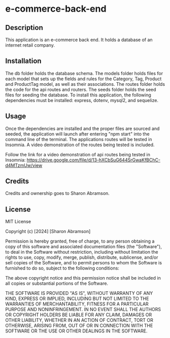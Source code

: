 # e-commerce-back-end

## Description
This application is an e-commerce back end. It holds a database of an internet retail company.

## Installation

The db folder holds the database schema. The models folder holds files for each model that sets up the fields and rules for the Category, Tag, Product and ProductTag model, as well as their associations. The routes folder holds the code for the api routes and routers. The seeds folder holds the seed files for seeding the database. To install this application, the following dependencies must be installed: express, dotenv, mysql2, and sequelize.  

## Usage
Once the dependencies are installed and the proper files are sourced and seeded, the application will launch after entering "npm start" into the command line of the terminal. The applications routes will be tested in Insomnia. A video demonstration of the routes being tested is included.
 
Follow the link for a video demonstration of api routes being tested in Insomnia: https://drive.google.com/file/d/13-hXCbSuG644SrGwaKfBChC-d4MTzmUw/view

## Credits

Credits and ownership goes to Sharon Abramson. 

## License

MIT License

Copyright (c) [2024] [Sharon Abramson]

Permission is hereby granted, free of charge, to any person obtaining a copy
of this software and associated documentation files (the "Software"), to deal
in the Software without restriction, including without limitation the rights
to use, copy, modify, merge, publish, distribute, sublicense, and/or sell
copies of the Software, and to permit persons to whom the Software is
furnished to do so, subject to the following conditions:

The above copyright notice and this permission notice shall be included in all
copies or substantial portions of the Software.

THE SOFTWARE IS PROVIDED "AS IS", WITHOUT WARRANTY OF ANY KIND, EXPRESS OR
IMPLIED, INCLUDING BUT NOT LIMITED TO THE WARRANTIES OF MERCHANTABILITY,
FITNESS FOR A PARTICULAR PURPOSE AND NONINFRINGEMENT. IN NO EVENT SHALL THE
AUTHORS OR COPYRIGHT HOLDERS BE LIABLE FOR ANY CLAIM, DAMAGES OR OTHER
LIABILITY, WHETHER IN AN ACTION OF CONTRACT, TORT OR OTHERWISE, ARISING FROM,
OUT OF OR IN CONNECTION WITH THE SOFTWARE OR THE USE OR OTHER DEALINGS IN THE
SOFTWARE.